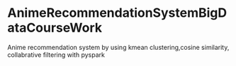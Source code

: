# AnimeRecommendationSystemBigDataCourseWork
Anime recommendation system by using kmean clustering,cosine similarity, collabrative filtering with pyspark
